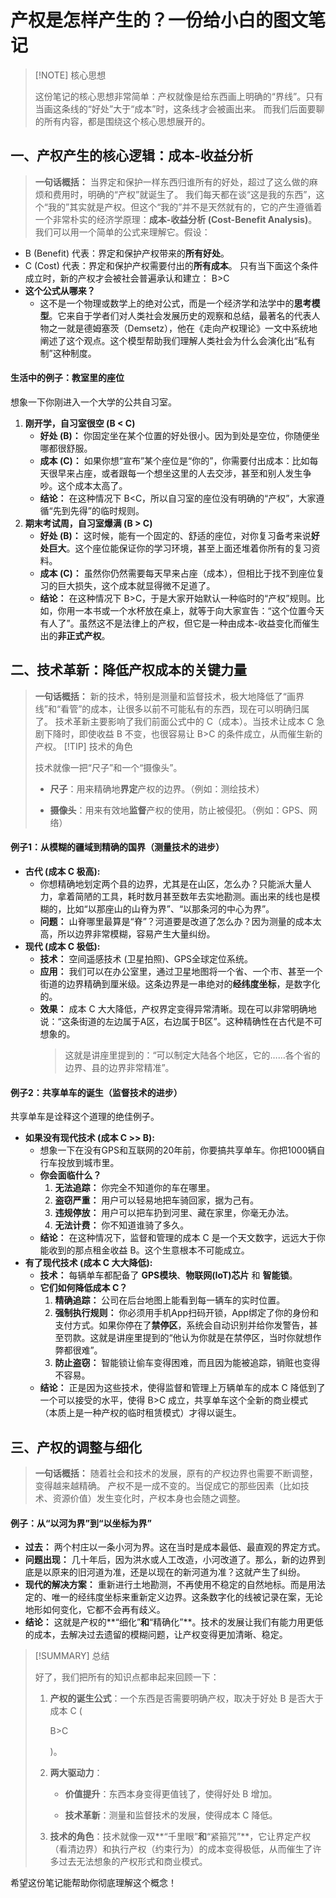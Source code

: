 # 产权是怎样产生的？一份给小白的图文笔记
> [!NOTE] 核心思想
> 
> 这份笔记的核心思想非常简单：产权就像是给东西画上明确的“界线”。只有当画这条线的“好处”大于“成本”时，这条线才会被画出来。 而我们后面要聊的所有内容，都是围绕这个核心思想展开的。
## 一、产权产生的核心逻辑：成本-收益分析
> **一句话概括：** 当界定和保护一样东西归谁所有的好处，超过了这么做的麻烦和费用时，明确的“产权”就诞生了。
我们每天都在谈“这是我的东西”，这个“我的”其实就是产权。但这个“我的”并不是天然就有的，它的产生遵循着一个非常朴实的经济学原理：**成本-收益分析 (Cost-Benefit Analysis)**。
我们可以用一个简单的公式来理解它。假设：
- B (Benefit) 代表：界定和保护产权带来的**所有好处**。
- C (Cost) 代表：界定和保护产权需要付出的**所有成本**。
只有当下面这个条件成立时，新的产权才会被社会普遍承认和建立：
B>C
- **这个公式从哪来？**
    - 这不是一个物理或数学上的绝对公式，而是一个经济学和法学中的**思考模型**。它来自于学者们对人类社会发展历史的观察和总结，最著名的代表人物之一就是德姆塞茨（Demsetz），他在《走向产权理论》一文中系统地阐述了这个观点。这个模型帮助我们理解人类社会为什么会演化出“私有制”这种制度。
#### 生活中的例子：教室里的座位
想象一下你刚进入一个大学的公共自习室。
1. **刚开学，自习室很空 (B < C)**
    - **好处 (B)：** 你固定坐在某个位置的好处很小。因为到处是空位，你随便坐哪都很舒服。
    - **成本 (C)：** 如果你想“宣布”某个座位是“你的”，你需要付出成本：比如每天很早来占座，或者跟每一个想坐这里的人去交涉，甚至和别人发生争吵。这个成本太高了。
    - **结论：** 在这种情况下 B<C，所以自习室的座位没有明确的“产权”，大家遵循“先到先得”的临时规则。
2. **期末考试周，自习室爆满 (B > C)**
    - **好处 (B)：** 这时候，能有一个固定的、舒适的座位，对你复习备考来说**好处巨大**。这个座位能保证你的学习环境，甚至上面还堆着你所有的复习资料。
    - **成本 (C)：** 虽然你仍然需要每天早来占座（成本），但相比于找不到座位复习的巨大损失，这个成本就显得微不足道了。
    - **结论：** 在这种情况下 B>C，于是大家开始默认一种临时的“产权”规则。比如，你用一本书或一个水杯放在桌上，就等于向大家宣告：“这个位置今天有人了”。虽然这不是法律上的产权，但它是一种由成本-收益变化而催生出的**非正式产权**。
## 二、技术革新：降低产权成本的关键力量
> **一句话概括：** 新的技术，特别是测量和监督技术，极大地降低了“画界线”和“看管”的成本，让很多以前不可能私有的东西，现在可以明确归属了。
技术革新主要影响了我们前面公式中的 C（成本）。当技术让成本 C 急剧下降时，即使收益 B 不变，也很容易让 B>C 的条件成立，从而催生新的产权。
> [!TIP] 技术的角色
> 
> 技术就像一把“尺子”和一个“摄像头”。
> 
> - **尺子**：用来精确地**界定**产权的边界。（例如：测绘技术）
>     
> - **摄像头**：用来有效地**监督**产权的使用，防止被侵犯。（例如：GPS、网络）
>     
#### 例子1：从模糊的疆域到精确的国界（测量技术的进步）
- **古代 (成本 C 极高):**
    - 你想精确地划定两个县的边界，尤其是在山区，怎么办？只能派大量人力，拿着简陋的工具，耗时数月甚至数年去实地勘测。画出来的线也是模糊的，比如“以那座山的山脊为界”、“以那条河的中心为界”。
    - **问题：** 山脊哪里最算是“脊”？河道要是改道了怎么办？因为测量的成本太高，所以边界非常模糊，容易产生大量纠纷。
- **现代 (成本 C 极低):**
    - **技术：** 空间遥感技术 (卫星拍照)、GPS全球定位系统。
    - **应用：** 我们可以在办公室里，通过卫星地图将一个省、一个市、甚至一个街道的边界精确到厘米级。这条边界是一串绝对的**经纬度坐标**，是数字化的。
    - **效果：** 成本 C 大大降低，产权界定变得异常清晰。现在可以非常明确地说：“这条街道的左边属于A区，右边属于B区”。这种精确性在古代是不可想象的。
        > 这就是讲座里提到的：“可以制定大陆各个地区，它的……各个省的边界、县的边界非常精准”。
#### 例子2：共享单车的诞生（监督技术的进步）
共享单车是诠释这个道理的绝佳例子。
- **如果没有现代技术 (成本 C >> B):**
    - 想象一下在没有GPS和互联网的20年前，你要搞共享单车。你把1000辆自行车投放到城市里。
    - **你会面临什么？**
        1. **无法追踪：** 你完全不知道你的车在哪里。
        2. **盗窃严重：** 用户可以轻易地把车骑回家，据为己有。
        3. **违规停放：** 用户可以把车扔到河里、藏在家里，你毫无办法。
        4. **无法计费：** 你不知道谁骑了多久。
    - **结论：** 在这种情况下，监督和管理的成本 C 是一个天文数字，远远大于你能收到的那点租金收益 B。这个生意根本不可能成立。
- **有了现代技术 (成本 C 大大降低):**
    - **技术：** 每辆单车都配备了 **GPS模块**、**物联网(IoT)芯片** 和 **智能锁**。
    - **它们如何降低成本 C？**
        1. **精确追踪：** 公司在后台地图上能看到每一辆车的实时位置。
        2. **强制执行规则：** 你必须用手机App扫码开锁，App绑定了你的身份和支付方式。如果你停在了**禁停区**，系统会自动识别并给你发警告，甚至罚款。这就是讲座里提到的“他认为你就是在禁停区，当时你就想作弊都很难”。
        3. **防止盗窃：** 智能锁让偷车变得困难，而且因为能被追踪，销赃也变得不容易。
    - **结论：** 正是因为这些技术，使得监督和管理上万辆单车的成本 C 降低到了一个可以接受的水平，使得 B>C 成立，共享单车这个全新的商业模式（本质上是一种产权的临时租赁模式）才得以诞生。
## 三、产权的调整与细化
> **一句话概括：** 随着社会和技术的发展，原有的产权边界也需要不断调整，变得越来越精确。
产权不是一成不变的。当促成它的那些因素（比如技术、资源价值）发生变化时，产权本身也会随之调整。
#### 例子：从“以河为界”到“以坐标为界”
- **过去：** 两个村庄以一条小河为界。这在当时是成本最低、最直观的界定方式。
- **问题出现：** 几十年后，因为洪水或人工改造，小河改道了。那么，新的边界到底是以原来的旧河道为准，还是以现在的新河道为准？这就产生了纠纷。
- **现代的解决方案：** 重新进行土地勘测，不再使用不稳定的自然地标。而是用法定的、唯一的经纬度坐标来重新定义边界。这条数字化的线被记录在案，无论地形如何变化，它都不会再有歧义。
- **结论：** 这就是产权的**“细化”**和**“精确化”**。技术的发展让我们有能力用更低的成本，去解决过去遗留的模糊问题，让产权变得更加清晰、稳定。
> [!SUMMARY] 总结
> 
> 好了，我们把所有的知识点都串起来回顾一下：
> 
> 1. **产权的诞生公式**：一个东西是否需要明确产权，取决于好处 B 是否大于成本 C (
>     
>     B>C
>     
>     )。
>     
> 2. **两大驱动力**：
>     
>     - **价值提升**：东西本身变得更值钱了，使得好处 B 增加。
>         
>     - **技术革新**：测量和监督技术的发展，使得成本 C 降低。
>         
> 3. **技术的角色**：技术就像一双**“千里眼”**和**“紧箍咒”**，它让界定产权（看清边界）和执行产权（约束行为）的成本变得极低，从而催生了许多过去无法想象的产权形式和商业模式。
>     
希望这份笔记能帮助你彻底理解这个概念！